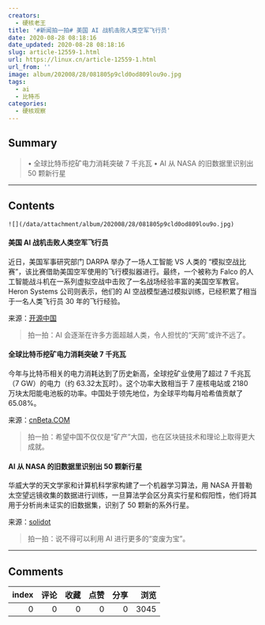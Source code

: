 ```yaml
---
creators:
  - 硬核老王
title: '#新闻拍一拍# 美国 AI 战机击败人类空军飞行员'
date: 2020-08-28 08:18:16
date_updated: 2020-08-28 08:18:16
slug: article-12559-1.html
url: https://linux.cn/article-12559-1.html
url_from: ''
image: album/202008/28/081805p9cld0od809lou9o.jpg
tags:
  - ai
  - 比特币
categories:
  - 硬核观察
---
```


## Summary

> • 全球比特币挖矿电力消耗突破 7 千兆瓦 • AI 从 NASA 的旧数据里识别出 50 颗新行星

***

<!-- more -->

## Contents

`![](/data/attachment/album/202008/28/081805p9cld0od809lou9o.jpg)`

#### 美国 AI 战机击败人类空军飞行员

近日，美国军事研究部门 DARPA 举办了一场人工智能 VS 人类的 “模拟空战比赛”，该比赛借助美国空军使用的飞行模拟器进行。最终，一个被称为 Falco 的人工智能战斗机在一系列虚拟空战中击败了一名战场经验丰富的美国空军教官。 Heron Systems 公司则表示，他们的 AI 空战模型通过模拟训练，已经积累了相当于一名人类飞行员 30 年的飞行经验。

来源：[开源中国](https://www.oschina.net/news/118195/ai-beats-f16-pilot "https://www.oschina.net/news/118195/ai-beats-f16-pilot")

> 
> 拍一拍：AI 会逐渐在许多方面超越人类，令人担忧的“天网”或许不远了。
> 
> 
> 

#### 全球比特币挖矿电力消耗突破 7 千兆瓦

今年与比特币相关的电力消耗达到了历史新高，全球挖矿业使用了超过 7 千兆瓦（7 GW）的电力（约 63.32太瓦时）。这个功率大致相当于 7 座核电站或 2180 万块太阳能电池板的功率。中国处于领先地位，为全球平均每月哈希值贡献了 65.08%。

来源：[cnBeta.COM](https://www.cnbeta.com/articles/tech/1021267.htm "https://www.cnbeta.com/articles/tech/1021267.htm")

> 
> 拍一拍：希望中国不仅仅是“矿产”大国，也在区块链技术和理论上取得更大成就。
> 
> 
> 

#### AI 从 NASA 的旧数据里识别出 50 颗新行星

华威大学的天文学家和计算机科学家构建了一个机器学习算法，用 NASA 开普勒太空望远镜收集的数据进行训练，一旦算法学会区分真实行星和假阳性，他们将其用于分析尚未证实的旧数据集，识别了 50 颗新的系外行星。

来源：[solidot](https://www.solidot.org/story?sid=65372 "https://www.solidot.org/story?sid=65372")

> 
> 拍一拍：说不得可以利用 AI 进行更多的“变废为宝”。
> 
> 
>

***

## Comments


|   index |   评论 |   收藏 |   点赞 |   分享 |   浏览 |
|--------:|-------:|-------:|-------:|-------:|-------:|
|       0 |      0 |      0 |      0 |      0 |   3045 |

